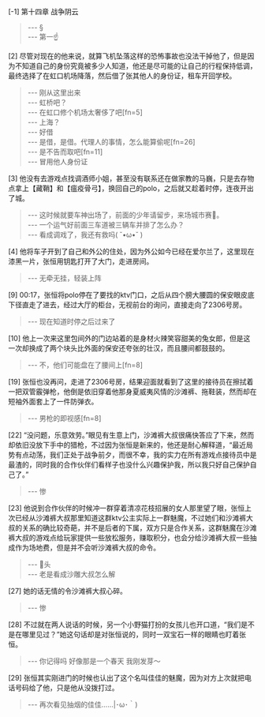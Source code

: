 
[-1] 第十四章 战争阴云
>--- §<br>
>--- 第一☝️<br>

[2] 尽管对现在的他来说，就算飞机坠落这样的恐怖事故也没法干掉他了，但是因为不知道自己的身份究竟被多少人知道，他还是尽可能的让自己的行程保持低调，最终选择了在虹口机场降落，然后借了张其他人的身份证，租车开回学校。
>--- 刚从这里出来<br>
>--- 虹桥吧？<br>
>--- 在虹口修个机场太奢侈了吧[fn=5]<br>
>--- 上海？<br>
>--- 好借<br>
>--- 是借，是借。代理人的事情，怎么能算偷呢[fn=26]<br>
>--- 是不告而取吧[fn=11]<br>
>--- 冒用他人身份证<br>

[3] 他没有去游戏点找调酒师小姐，甚至没有联系还在做家教的马巍，只是去存物点拿上【藏鞘】和【瘟疫骨弓】，换回自己的polo，之后就又趁着时停，连夜开出了城。
>--- 这时候就要车神出场了，前面的少年请留步，来场城市赛🐴。<br>
>--- 一个运气好前面三车道被三辆车并排了怎么办？<br>
>--- 看成调戏了，我还有救吗( ˘•ω•˘ )<br>

[4] 他将车子开到了自己和外公的住处，因为外公如今已经在爱尔兰了，这里现在漆黑一片，张恒用钥匙打开了大门，走进房间。
>--- 无牵无挂，轻装上阵<br>

[9] 00:17，张恒将polo停在了要找的ktv门口，之后从四个膀大腰圆的保安眼皮底下径直走了进去，经过大厅的柜台，无视前台的询问，直接走向了2306号房。
>--- 现在知道时停之后过来了<br>

[10] 他上一次来这里包间外的门边站着的是身材火辣笑容甜美的兔女郎，但是这一次却换成了两个块头比外面的保安还夸张的壮汉，而且腰间都鼓鼓的。
>--- 不，他们可能盘在了腰间上[fn=8]<br>

[19] 张恒也没再问，走进了2306号房，结果迎面就看到了这里的接待员在擦拭着一把双管霰弹枪，他倒是依旧穿着他那身夏威夷风情的沙滩裤、拖鞋装，然而却在短袖外面套上了一件防弹衣。
>--- 男枪的即视感[fn=8]<br>

[22] “没问题，乐意效劳。”眼见有生意上门，沙滩裤大叔很痛快答应了下来，然而却依旧没放下手中的猎枪，不过因为张恒是新来的，他还是耐心解释道，“最近局势有点动荡，我们正处于战争前夕，而很不幸，我的实力在所有游戏点接待员中是最渣的，同时我的合作伙伴们看样子也没什么兴趣保护我，所以我只好自己保护自己了。”
>--- 惨<br>

[23] 他说到合作伙伴的时候冲一群穿着清凉花枝招展的女人那里望了眼，张恒上次已经从沙滩裤大叔那里知道这群ktv公主实际上一群魅魔，不过她们和沙滩裤大叔的关系的确比较奇葩，并不是后者的下属，双方只是合作关系，这群魅魔在沙滩裤大叔的游戏点给玩家提供一些放松服务，赚取积分，也会分给沙滩裤大叔一些抽成作为场地费，但是并不会听沙滩裤大叔的命令。
>--- 🐔头<br>
>--- 老是看成沙雕大叔怎么解<br>

[27] 她的话无情的令沙滩裤大叔心碎。
>--- 惨<br>

[28] 不过就在两人说话的时候，另一个小野猫打扮的女孩儿也开口道，“我们是不是在哪里见过？”她这句话却是对张恒说的，同时一双宝石一样的眼睛也盯着张恒。
>--- 你记得吗
好像那是一个春天
我刚发芽～<br>

[29] 张恒其实刚进门的时候也认出了这个名叫佳佳的魅魔，因为对方上次就把电话号码给了他，只是他从没拨打过。
>--- 再次看见抽烟的佳佳……|･ω･｀)<br>
